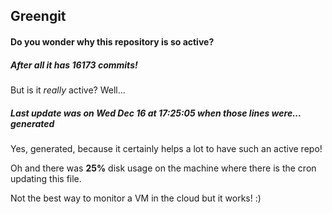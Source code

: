 ## Greengit

#### Do you wonder why this repository is so active?

##### After all it has 16173 commits!

But is it *really* active? Well...

##### Last update was on Wed Dec 16 at 17:25:05 when those lines were... generated

Yes, generated, because it certainly helps a lot to have such an active repo!

Oh and there was **25%** disk usage on the machine
where there is the cron updating this file.

Not the best way to monitor a VM in the cloud but it works! :)
